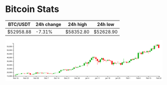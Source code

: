 # Bitcoin Stats

BTC/USDT|24h change|24h high|24h low|
|---|---|---|---|
|$52958.88|-7.31%|$58352.80|$52628.90|

<img src="./chart.svg">
